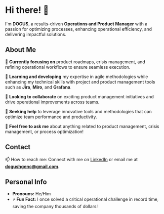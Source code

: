 # Hi there! 👋

I'm **DOGUS**, a results-driven **Operations and Product Manager** with a passion for optimizing processes, enhancing operational efficiency, and delivering impactful solutions.

## About Me

🔭 **Currently focusing on** product roadmaps, crisis management, and refining operational workflows to ensure seamless execution.

🌱 **Learning and developing** my expertise in agile methodologies while enhancing my technical skills with project and product management tools such as **Jira**, **Miro**, and **Grafana**.

👯 **Looking to collaborate** on exciting product management initiatives and drive operational improvements across teams.

🤔 **Seeking help** to leverage innovative tools and methodologies that can optimize team performance and productivity.

💬 **Feel free to ask me** about anything related to product management, crisis management, or process optimization!

## Contact

📫 How to reach me: Connect with me on [LinkedIn](https://www.linkedin.com/in/do%C4%9Fu%C5%9F-gen%C3%A7-25878154/) or email me at **dogushgenc@gmail.com**.

## Personal Info

- **Pronouns:** He/Him
- ⚡ **Fun Fact:** I once solved a critical operational challenge in record time, saving the company thousands of dollars!
